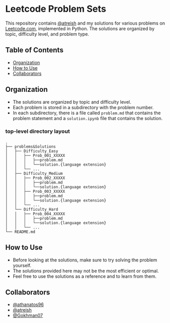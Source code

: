 # Leetcode Problem Sets

This repository contains [@atreish](https://github.com/atreish) and my solutions for various problems on [Leetcode.com](https://leetcode.com/), implemented in Python. The solutions are organized by topic, difficulty level, and problem type.

## Table of Contents

- [Organization](#organization)
- [How to Use](#how-to-use)
- [Collaborators](#collaborators)

## Organization
- The solutions are organized by topic and difficulty level.
- Each problem is stored in a subdirectory with the problem number.
- In each subdirectory, there is a file called `problem.md` that contains the problem statement and a `solution.ipynb` file that contains the solution.

### top-level directory layout
	.
	├── problems&Solutions
	│   ├── Difficulty_Easy
	│   │   ├── Prob_001_XXXXX
	│   │   │   ├──problem.md
	│   │   │   └──solution.{language extension}
	│   │   └── ...
	│   ├── Difficulty_Medium
	│   │   ├── Prob_002_XXXXX
	│   │   │   ├──problem.md
	│   │   │   └──solution.{language extension}
	│   │   ├── Prob_003_XXXXX
	│   │   │   ├──problem.md
	│   │   │   └──solution.{language extension}
	│   │   └── ...
	│   └── Difficulty_Hard
	│   │   ├── Prob_004_XXXXX
	│   │   │   ├──problem.md
	│   │   │   └──solution.{language extension}
	│   │   └── ...
	└── README.md              



## How to Use
- Before looking at the solutions, make sure to try solving the problem yourself.
- The solutions provided here may not be the most efficient or optimal.
- Feel free to use the solutions as a reference and to learn from them.

## Collaborators
- [@athanatos96](https://github.com/athanatos96)
- [@atreish](https://github.com/atreish) 
- [@Gokhman07](https://github.com/Gokhman07) 

